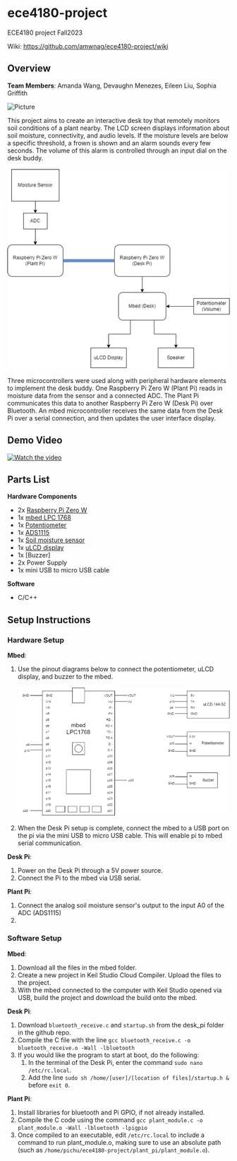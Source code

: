 # ece4180-project
ECE4180 project Fall2023

Wiki: https://github.com/amwnag/ece4180-project/wiki

## Overview
**Team Members**: Amanda Wang, Devaughn Menezes, Eileen Liu, Sophia Griffith

![Picture](https://github.com/amwnag/ece4180-project/assets/86573349/1ef2064d-2348-4ed4-bd84-321e0e9dcc0f)


This project aims to create an interactive desk toy that remotely monitors soil conditions of a plant nearby. The LCD screen displays information about soil moisture, connectivity, and audio levels. If the moisture levels are below a specific threshold, a frown is shown and an alarm sounds every few seconds. The volume of this alarm is controlled through an input dial on the desk buddy.
<br/><br/> 
![Project Control Flow](https://github.com/amwnag/ece4180-project/blob/desk/images/PlantBuddyOverview.drawio.png)
<br/><br/> 
Three microcontrollers were used along with peripheral hardware elements to implement the desk buddy. One Raspberry Pi Zero W (Plant Pi) reads in moisture data from the sensor and a connected ADC. The Plant Pi communicates this data to another Raspberry Pi Zero W (Desk Pi) over Bluetooth. An mbed microcontroller receives the same data from the Desk Pi over a serial connection, and then updates the user interface display.

## Demo Video

[![Watch the video](http://i3.ytimg.com/vi/UxZS1Tiq9u8/hqdefault.jpg)](https://www.youtube.com/watch?v=UxZS1Tiq9u8)


## Parts List

**Hardware Components**
* 2x [Raspberry Pi Zero W](https://www.raspberrypi.com/products/raspberry-pi-zero-w/)
* 1x [mbed LPC 1768](https://os.mbed.com/platforms/mbed-LPC1768/)
* 1x [Potentiometer](https://www.sparkfun.com/products/9806)
* 1x [ADS1115](https://github.com/ControlEverythingCommunity/ADS1115/tree/master)
* 1x [Soil moisture sensor](https://github.com/sparkfun/Soil_Moisture_Sensor)
* 1x [uLCD display](https://os.mbed.com/users/4180_1/notebook/ulcd-144-g2-128-by-128-color-lcd/)
* 1x [Buzzer]
* 2x Power Supply
* 1x mini USB to micro USB cable

**Software**
* C/C++

## Setup Instructions

### Hardware Setup
**Mbed**:
1. Use the pinout diagrams below to connect the potentiometer, uLCD display, and buzzer to the mbed.
<br/><br/> 
![mbed Plant Desk Buddy pinout](https://github.com/amwnag/ece4180-project/blob/desk/images/mbed_pinout.drawio.png)
<br/><br/> 
2. When the Desk Pi setup is complete, connect the mbed to a USB port on the pi via the mini USB to micro USB cable. This will enable pi to mbed serial communication.

**Desk Pi**:
1. Power on the Desk Pi through a 5V power source.
2. Connect the Pi to the mbed via USB serial.

**Plant Pi**:
1. Connect the analog soil moisture sensor's output to the input A0 of the ADC (ADS1115)
2. 

### Software Setup
**Mbed**:
1. Download all the files in the mbed folder.
2. Create a new project in Keil Studio Cloud Compiler. Upload the files to the project.
3. With the mbed connected to the computer with Keil Studio opened via USB, build the project and download the build onto the mbed. 

**Desk Pi**:
1. Download `bluetooth_receive.c` and `startup.sh` from the desk_pi folder in the github repo.
2. Compile the C file with the line `gcc bluetooth_receive.c -o bluetooth_receive.o -Wall -lbluetooth`
3. If you would like the program to start at boot, do the following:
    1. In the terminal of the Desk Pi, enter the command `sudo nano /etc/rc.local`.
    2. Add the line `sudo sh /home/[user]/[location of files]/startup.h &` before `exit 0`.

**Plant Pi**:
1. Install libraries for bluetooth and Pi GPIO, if not already installed.
2. Compile the C code using the command `gcc plant_module.c -o plant_module.o -Wall -lbluetooth -lpigpio`
3. Once compiled to an executable, edit `/etc/rc.local` to include a command to run plant_module.o, making sure to use an absolute path (such as `/home/pichu/ece4180-project/plant_pi/plant_module.o`).




